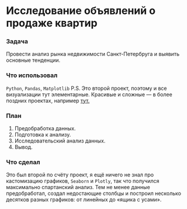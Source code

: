 # Исследование объявлений о продаже квартир
### Задача
Провести анализ рынка недвижимости Санкт-Петербруга и выявить основные тенденции.
### Что использовал
`Python`, `Pandas`, `Matplotlib`
P.S. Это второй проект, поэтому и все визуализации тут элементарные. Красивые и сложные — в более поздних проектах, например [тут.](https://github.com/i-konovalov/data-analysis/blob/main/product-analysis/business_metrics_analysis.ipynb)
### План
1. Предобработка данных.
2. Подготовка к анализу.
3. Исследовательский анализ данных.
4. Вывод.
### Что сделал
Это был второй по счёту проект, я ещё ничего не знал про кастомизацию графиков, `Seaborn` и `Plotly`, так что получился максимально спартанский анализ.
Тем не менее данные предобработал, создал недостающие столбцы и построил несколько десятков разных графиков: от линейных до «ящика с усами».
